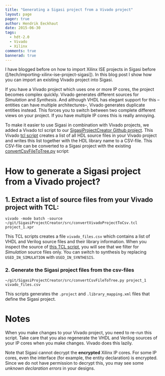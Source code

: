 ```yaml
---
title: "Generating a Sigasi project from a Vivado project"
layout: page 
pager: true
author: Hendrik Eeckhaut
date: 2015-06-30
tags: 
  - hdt-2.0
  - Vivado
  - Xilinx
comments: true
bannerad: true
---
```


I have blogged before on how to import Xilinx ISE projects in Sigasi before ([/tech/importing-xilinx-ise-project-sigasi]). In this blog post I show how you can import an existing Vivado project into Sigasi.

If you have a Vivado project which uses one or more IP cores, the project becomes complex quickly. Vivado generates different sources for _Simulation_ and _Synthesis_. And although VHDL has elegant support for this –entities can have multiple architectures–, Vivado generates duplicate entities instead. This forces you to switch between two complete different views on your project. If you have multiple IP cores this is really annoying.

To make it easier to use Sigasi in combination with Vivado projects, we added a Vivado tcl script to our [SigasiProjectCreator Github project](https://github.com/sigasi/SigasiProjectCreator). This Vivado [tcl script](https://github.com/sigasi/SigasiProjectCreator/blob/master/src/convertVivadoProjectToCsv.tcl) creates a list of all HDL source files in your Vivado project and writes this list together with the HDL library name to a CSV-file. This CSV-file can be converted to a Sigasi project with the existing [convertCsvFileToTree.py](https://github.com/sigasi/SigasiProjectCreator/blob/master/src/convertCsvFileToTree.py) script:

# How to generate a Sigasi project from a Vivado project?

## 1. Extract a list of source files from your Vivado project with TCL:

```
vivado -mode batch -source ~/git/SigasiProjectCreator/src/convertVivadoProjectToCsv.tcl project_1.xpr
```

This TCL scripts creates a file `vivado_files.csv` which contains a list of VHDL and Verilog source files and their library information. When you inspect the source of [this TCL script](https://github.com/sigasi/SigasiProjectCreator/blob/master/src/convertVivadoProjectToCsv.tcl), you will see that we filter for _Simulation_ source files only. You can switch to synthesis by replacing `USED_IN_SIMULATION` with `USED_IN_SYNTHESIS`.

### 2. Generate the Sigasi project files from the csv-files

```
~/git/SigasiProjectCreator/src/convertCsvFileToTree.py project_1 vivado_files.csv
```
This scripts generates the `.project` and `.library_mapping.xml` files that define the Sigasi project.

# Notes


When you make changes to your Vivado project, you need to re-run this script. Take care that you also regenerate the VHDL and Verilog sources of your IP cores when you make changes. Vivado does this lazily.

Note that Sigasi cannot decrypt the **encrypted** Xilinx IP cores. For some IP cores, even the interface (for example, the entity declaration) is encrypted. Since we do not have permission to decrypt this, you may see some _unknown declaration errors_ in your designs.
